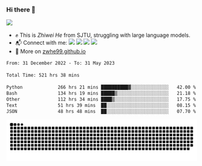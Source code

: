 ### Hi there 👋 

![](https://komarev.com/ghpvc/?username=zwhe99)
- :fist: This is *Zhiwei He* from SJTU, struggling with large language models.
- :mailbox_with_mail: Connect with me: <a href = "mailto: hezw.tkcw@gmail.com"><img src="https://img.shields.io/badge/-Mail1-red?style=flat&logo=gmail&logoColor=white" target="_blank"></a> <a href = "mailto: zwhe.cs@sjtu.edu.cn"><img src="https://img.shields.io/badge/-Mail2-%23333?style=flat&logo=gmail&logoColor=white" target="_blank"></a> <a href = "https://twitter.com/zwhe99"><img src="https://img.shields.io/badge/-Twitter-%234a99e9?style=flat&logo=twitter&logoColor=white" target="_blank"></a> <a href = "https://www.zhihu.com/people/hbenmazi-8"><img src="https://img.shields.io/badge/-%E7%9F%A5%E4%B9%8E-%232f6be0" target="_blank"></a>
- :blue_book: More on [zwhe99.github.io](https://zwhe99.github.io/)
<!--START_SECTION:waka-->

```text
From: 31 December 2022 - To: 31 May 2023

Total Time: 521 hrs 38 mins

Python             266 hrs 21 mins ██████████▓░░░░░░░░░░░░░░   42.00 %
Bash               134 hrs 19 mins █████▒░░░░░░░░░░░░░░░░░░░   21.18 %
Other              112 hrs 34 mins ████▒░░░░░░░░░░░░░░░░░░░░   17.75 %
Text               51 hrs 39 mins  ██░░░░░░░░░░░░░░░░░░░░░░░   08.15 %
JSON               48 hrs 48 mins  ██░░░░░░░░░░░░░░░░░░░░░░░   07.70 %
```

<!--END_SECTION:waka-->
![](https://raw.githubusercontent.com/zwhe99/zwhe99/main/assets/github-contribution-grid-snake.svg)
